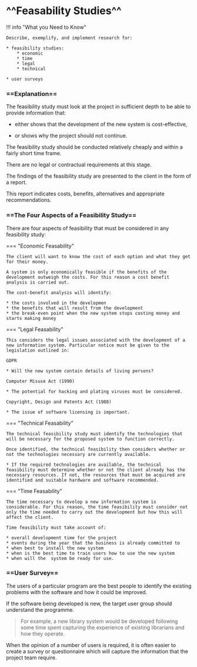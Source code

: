 # ^^Feasability Studies^^

!!! info "What you Need to Know"

	Describe, exemplify, and implement research for:
 
	* feasibility studies:
		* economic
		* time
		* legal
		* technical
	
	* user surveys

### ==Explanation==

The feasibility study must look at the project in sufficient depth to be able to provide information that:

* either shows that the development of the new system is cost-effective,
	
* or shows why the project should not continue.
  

The feasibility study should be conducted relatively cheaply and within a fairly short time frame. 

There are no legal or contractual requirements at this stage.

The findings of the feasibility study are presented to the client in the form of a report.

This report indicates costs, benefits, alternatives and appropriate recommendations.

### ==The Four Aspects of a Feasibility Study==

There are four aspects of feasibility that must be considered in any feasibility study:

=== "Economic Feasability"

    The client will want to know the cost of each option and what they get for their money.

    A system is only economically feasible if the benefits of the development outweigh the costs. For this reason a cost benefit analysis is carried out.

    The cost-benefit analysis will identify:

    * the costs involved in the developmen
    * the benefits that will result from the development
    * the break-even point when the new system stops costing money and starts making money

=== "Legal Feasability"

    This considers the legal issues associated with the development of a new information system. Particular notice must be given to the legislation outlined in:

    GDPR

    * Will the new system contain details of living persons?

    Computer Misuse Act (1990)

    * The potential for hacking and plating viruses must be considered.

    Copyright, Design and Patents Act (1988)

    * The issue of software licensing is important.

=== "Technical Feasability"

    The technical feasibility study must identify the technologies that will be necessary for the proposed system to function correctly. 

    Once identified, the technical feasibility then considers whether or not the technologies necessary are currently available.

    * If the required technologies are available, the technical feasibility must determine whether or not the client already has the necessary resources. If not, the resources that must be acquired are identified and suitable hardware and software recommended.

=== "Time Feasability"

    The time necessary to develop a new information system is considerable. For this reason, the time feasibility must consider not only the time needed to carry out the development but how this will affect the client.

    Time feasibility must take account of:
    
    * overall development time for the project
    * events during the year that the business is already committed to
    * when best to install the new system
    * when is the best time to train users how to use the new system
    * when will the  system be ready for use.

### ==User Survey==

The users of a particular program are the best people to identify the existing problems with the software and how it could be improved.

If the software being developed is new, the target user group should understand the programme. 

> For example, a new library system would be developed following some time spent capturing the experience of existing librarians and how they operate.

When the opinion of a number of users is required, it is often easier to create a survey or questionnaire which will capture the information that the project team require.
